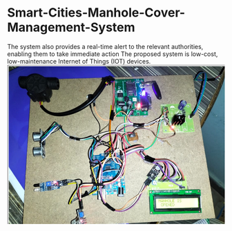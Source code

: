 # Smart-Cities-Manhole-Cover-Management-System
The system also provides a real-time alert to the relevant authorities, enabling them to take immediate action The proposed system is low-cost, low-maintenance Internet of Things (IOT) devices.
![](https://github.com/vrsathish15/Smart-Cities-Manhole-Cover-Management-System/blob/main/Screenshot%202023-10-01%20104004.png)
